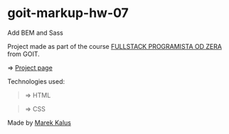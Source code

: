 # goit-markup-hw-07
Add BEM and Sass

Project made as part of the course [FULLSTACK PROGRAMISTA OD ZERA](https://goit.global/pl/courses/fullstackonline/?utm_source=main-site) from GOIT.

=> [Project page](marektg.github.io/goit-markup-hw-07/)

Technologies used:
>=> HTML

>=> CSS



Made by [Marek Kalus](www.linkedin.com/in/marek-kalus-61a240247)
